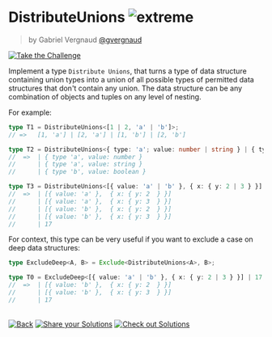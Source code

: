 <!--info-header-start--><h1>DistributeUnions <img src="https://img.shields.io/badge/-extreme-b11b8d" alt="extreme"/> </h1><blockquote><p>by Gabriel Vergnaud <a href="https://github.com/gvergnaud" target="_blank">@gvergnaud</a></p></blockquote><p><a href="https://tsch.js.org/869/play" target="_blank"><img src="https://img.shields.io/badge/-Take%20the%20Challenge-3178c6?logo=typescript&logoColor=white" alt="Take the Challenge"/></a> </p><!--info-header-end-->

Implement a type `Distribute Unions`, that turns a type of data structure containing union types into a union of all
possible types of permitted data structures that don't contain any union. The data structure can be any combination of
objects and tuples on any level of nesting.

For example:

```ts
type T1 = DistributeUnions<[1 | 2, 'a' | 'b']>;
// =>   [1, 'a'] | [2, 'a'] | [1, 'b'] | [2, 'b']

type T2 = DistributeUnions<{ type: 'a'; value: number | string } | { type: 'b'; value: boolean }>;
//  =>  | { type 'a', value: number }
//      | { type 'a', value: string }
//      | { type 'b', value: boolean }

type T3 = DistributeUnions<[{ value: 'a' | 'b' }, { x: { y: 2 | 3 } }] | 17>;
//  =>  | [{ value: 'a' },  { x: { y: 2  } }]
//      | [{ value: 'a' },  { x: { y: 3  } }]
//      | [{ value: 'b' },  { x: { y: 2  } }]
//      | [{ value: 'b' },  { x: { y: 3  } }]
//      | 17
```

For context, this type can be very useful if you want to exclude a case on deep data structures:

```ts
type ExcludeDeep<A, B> = Exclude<DistributeUnions<A>, B>;

type T0 = ExcludeDeep<[{ value: 'a' | 'b' }, { x: { y: 2 | 3 } }] | 17, [{ value: 'a' }, any]>;
//  =>  | [{ value: 'b' },  { x: { y: 2  } }]
//      | [{ value: 'b' },  { x: { y: 3  } }]
//      | 17
```

<!--info-footer-start--><br><a href="../../README.md" target="_blank"><img src="https://img.shields.io/badge/-Back-grey" alt="Back"/></a> <a href="https://tsch.js.org/869/answer" target="_blank"><img src="https://img.shields.io/badge/-Share%20your%20Solutions-teal" alt="Share your Solutions"/></a> <a href="https://tsch.js.org/869/solutions" target="_blank"><img src="https://img.shields.io/badge/-Check%20out%20Solutions-de5a77?logo=awesome-lists&logoColor=white" alt="Check out Solutions"/></a> <!--info-footer-end-->
